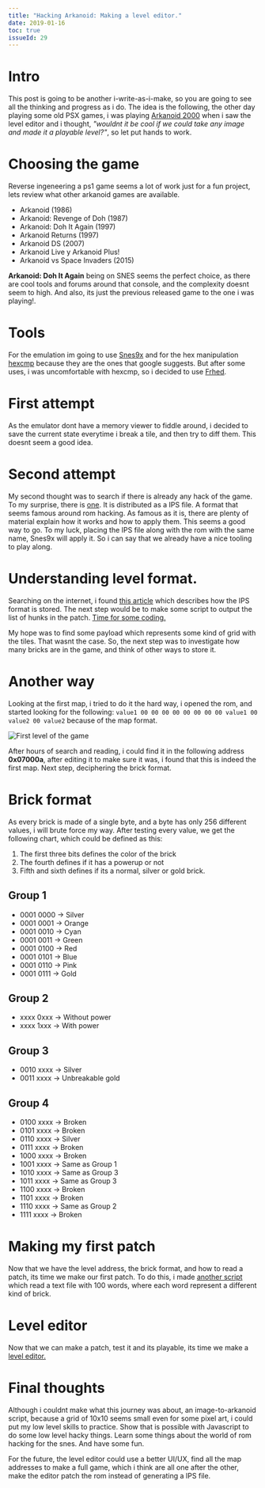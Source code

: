 ```yaml
---
title: "Hacking Arkanoid: Making a level editor."
date: 2019-01-16
toc: true
issueId: 29
---
```


# Intro
This post is going to be another i-write-as-i-make, so you are going to see all the thinking and progress as i do. The idea is the following, the other day playing some old PSX games, i was playing [Arkanoid 2000](https://en.wikipedia.org/wiki/Arkanoid_Returns) when i saw the level editor and i thought, *"wouldnt it be cool if we could take any image and made it a playable level?"*, so let put hands to work.

# Choosing the game
Reverse ingeneering a ps1 game seems a lot of work just for a fun project, lets review what other arkanoid games are available.

- Arkanoid (1986)
- Arkanoid: Revenge of Doh (1987)
- Arkanoid: Doh It Again (1997)
- Arkanoid Returns (1997)
- Arkanoid DS (2007)
- Arkanoid Live y Arkanoid Plus!
- Arkanoid vs Space Invaders (2015)

**Arkanoid: Doh It Again** being on SNES seems the perfect choice, as there are cool tools and forums around that console, and the complexity doesnt seem to high. And also, its just the previous released game to the one i was playing!.

# Tools
For the emulation im going to use [Snes9x](http://www.snes9x.com/) and for the hex manipulation [hexcmp](http://www.fairdell.com/hexcmp/) because they are the ones that google suggests. But after some uses, i was uncomfortable with hexcmp, so i decided to use [Frhed](http://frhed.sourceforge.net/en/).

# First attempt
As the emulator dont have a memory viewer to fiddle around, i decided to save the current state everytime i break a tile, and then try to diff them. This doesnt seem a good idea.

# Second attempt
My second thought was to search if there is already any hack of the game. To my surprise, there is [one](https://www.romhacking.net/hacks/2249/). It is distributed as a IPS file. A format that seems famous around rom hacking. As famous as it is, there are plenty of material explain how it works and how to apply them. This seems a good way to go. To my luck, placing the IPS file along with the rom with the same name, Snes9x will apply it. So i can say that we already have a nice tooling to play along.

# Understanding level format.
Searching on the internet, i found [this article](http://fileformats.archiveteam.org/wiki/IPS_(binary_patch_format)) which describes how the IPS format is stored. The next step would be to make some script to output the list of hunks in the patch. [Time for some coding.](https://github.com/pudymody/arkanoid-level-editor/blob/master/listHunks/index.js)

My hope was to find some payload which represents some kind of grid with the tiles. That wasnt the case. So, the next step was to investigate how many bricks are in the game, and think of other ways to store it.

# Another way
Looking at the first map, i tried to do it the hard way, i opened the rom, and started looking for the following: ```value1 00 00 00 00 00 00 00 00 value1 00 value2 00 value2``` because of the map format.

![First level of the game](/static/imgs/hacking-arkanoid-making-level-editor/firstLevel.png)

After hours of search and reading, i could find it in the following address **0x07000a**, after editing it to make sure it was, i found that this is indeed the first map. Next step, deciphering the brick format.

# Brick format
As every brick is made of a single byte, and a byte has only 256 different values, i will brute force my way.
After testing every value, we get the following chart, which could be defined as this:

1. The first three bits defines the color of the brick
2. The fourth defines if it has a powerup or not
3. Fifth and sixth defines if its a normal, silver or gold brick.

## Group 1
- 0001 0000 -> Silver
- 0001 0001 -> Orange
- 0001 0010 -> Cyan
- 0001 0011 -> Green
- 0001 0100 -> Red
- 0001 0101 -> Blue
- 0001 0110 -> Pink
- 0001 0111 -> Gold

## Group 2
- xxxx 0xxx -> Without power
- xxxx 1xxx -> With power

## Group 3
- 0010 xxxx -> Silver
- 0011 xxxx -> Unbreakable gold

## Group 4
- 0100 xxxx -> Broken
- 0101 xxxx -> Broken
- 0110 xxxx -> Silver
- 0111 xxxx -> Broken
- 1000 xxxx -> Broken
- 1001 xxxx -> Same as Group 1
- 1010 xxxx -> Same as Group 3
- 1011 xxxx -> Same as Group 3
- 1100 xxxx -> Broken
- 1101 xxxx -> Broken
- 1110 xxxx -> Same as Group 2
- 1111 xxxx -> Broken

# Making my first patch
Now that we have the level address, the brick format, and how to read a patch, its time we make our first patch. To do this, i made [another script](https://github.com/pudymody/arkanoid-level-editor/blob/master/makeHunks/index.js) which read a text file with 100 words, where each word represent a different kind of brick.

# Level editor
Now that we can make a patch, test it and its playable, its time we make a [level editor.](https://pudymody.github.io/arkanoid-level-editor/levelEditor/)

# Final thoughts
Although i couldnt make what this journey was about, an image-to-arkanoid script, because a grid of 10x10 seems small even for some pixel art, i could put my low level skills to practice. Show that is possible with Javascript to do some low level hacky things. Learn some things about the world of rom hacking for the snes. And have some fun.

For the future, the level editor could use a better UI/UX, find all the map addresses to make a full game, which i think are all one after the other, make the editor patch the rom instead of generating a IPS file.
